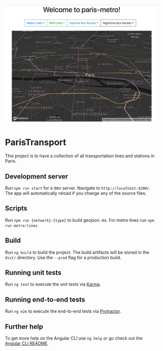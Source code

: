 
![Screenshot](src/assets/Screenshot.png?raw=true "Paris Metro")


# ParisTransport

This project is to have a collection of all transportation lines and stations in Paris.

## Development server

Run `npm run start` for a dev server. Navigate to `http://localhost:4200/`. The app will automatically reload if you change any of the source files.

## Scripts

Run `npm run {network}:{type}` to build geojson.
ex. For metro lines run `npm run metro:lines`

## Build

Run `ng build` to build the project. The build artifacts will be stored in the `dist/` directory. Use the `--prod` flag for a production build.

## Running unit tests

Run `ng test` to execute the unit tests via [Karma](https://karma-runner.github.io).

## Running end-to-end tests

Run `ng e2e` to execute the end-to-end tests via [Protractor](http://www.protractortest.org/).

## Further help

To get more help on the Angular CLI use `ng help` or go check out the [Angular CLI README](https://github.com/angular/angular-cli/blob/master/README.md).
